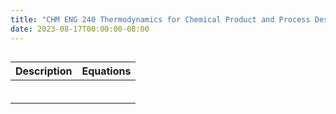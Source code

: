 ```yaml
---
title: "CHM ENG 240 Thermodynamics for Chemical Product and Process Design"
date: 2023-08-17T00:00:00-08:00
---
```


##

|Description|Equations|
|-:|:-|
|||
|||
|||
|||
|||
|||

<!-- ★ -->